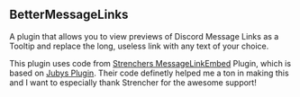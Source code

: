 ## BetterMessageLinks
A plugin that allows you to view previews of Discord Message Links as a Tooltip and replace the long, useless link with any text of your choice.

This plugin uses code from [Strenchers MessageLinkEmbed](https://github.com/Strencher/BetterDiscordStuff/tree/master/MessageLinkEmbed) Plugin, which is based on [Jubys Plugin](https://github.com/Juby210/message-link-embed). Their code definetly helped me a ton in making this and I want to especially thank Strencher for the awesome support!

